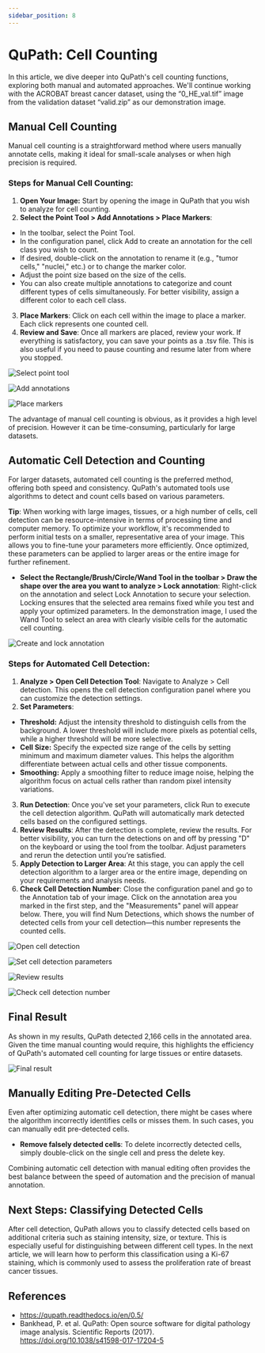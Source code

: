 ```yaml
---
sidebar_position: 8
---
```

# QuPath: Cell Counting

In this article, we dive deeper into QuPath's cell counting functions, exploring both manual and automated approaches. We'll continue working with the ACROBAT breast cancer dataset, using the “0_HE_val.tif” image from the validation dataset “valid.zip” as our demonstration image.

## Manual Cell Counting 

Manual cell counting is a straightforward method where users manually annotate cells, making it ideal for small-scale analyses or when high precision is required.

### Steps for Manual Cell Counting:
1. **Open Your Image:** Start by opening the image in QuPath that you wish to analyze for cell counting.
2. **Select the Point Tool > Add Annotations > Place Markers**:
- In the toolbar, select the Point Tool.
- In the configuration panel, click Add to create an annotation for the cell class you wish to count.
- If desired, double-click on the annotation to rename it (e.g., "tumor cells," "nuclei," etc.) or to change the marker color.
- Adjust the point size based on the size of the cells.
- You can also create multiple annotations to categorize and count different types of cells simultaneously. For better visibility, assign a different color to each cell class.
3. **Place Markers**: Click on each cell within the image to place a marker. Each click represents one counted cell.
4. **Review and Save**: Once all markers are placed, review your work. If everything is satisfactory, you can save your points as a .tsv file. This is also useful if you need to pause counting and resume later from where you stopped.

![](./Images/qupath_02_select_point_tool.png "Select point tool")

![](./Images/qupath_02_add_annotations.png "Add annotations")

![](./Images/qupath_02_place_markers.png "Place markers")

The advantage of manual cell counting is obvious, as it provides a high level of precision. However it can be time-consuming, particularly for large datasets.

## Automatic Cell Detection and Counting

For larger datasets, automated cell counting is the preferred method, offering both speed and consistency. QuPath's automated tools use algorithms to detect and count cells based on various parameters.

**Tip**: When working with large images, tissues, or a high number of cells, cell detection can be resource-intensive in terms of processing time and computer memory. To optimize your workflow, it's recommended to perform initial tests on a smaller, representative area of your image. This allows you to fine-tune your parameters more efficiently. Once optimized, these parameters can be applied to larger areas or the entire image for further refinement.

- **Select the Rectangle/Brush/Circle/Wand Tool in the toolbar > Draw the shape over the area you want to analyze > Lock annotation**: Right-click on the annotation and select Lock Annotation to secure your selection. Locking ensures that the selected area remains fixed while you test and apply your optimized parameters. In the demonstration image, I used the Wand Tool to select an area with clearly visible cells for the automatic cell counting.

![](./Images/qupath_02_create_and_lock_annotation.png "Create and lock annotation")

### Steps for Automated Cell Detection:
1. **Analyze > Open Cell Detection Tool**: Navigate to Analyze > Cell detection. This opens the cell detection configuration panel where you can customize the detection settings.
2. **Set Parameters**:
- **Threshold:** Adjust the intensity threshold to distinguish cells from the background. A lower threshold will include more pixels as potential cells, while a higher threshold will be more selective.
- **Cell Size:** Specify the expected size range of the cells by setting minimum and maximum diameter values. This helps the algorithm differentiate between actual cells and other tissue components.
- **Smoothing:** Apply a smoothing filter to reduce image noise, helping the algorithm focus on actual cells rather than random pixel intensity variations.
3. **Run Detection**: Once you've set your parameters, click Run to execute the cell detection algorithm. QuPath will automatically mark detected cells based on the configured settings.
4. **Review Results**: After the detection is complete, review the results. For better visibility, you can turn the detections on and off by pressing "D" on the keyboard or using the tool from the toolbar. Adjust parameters and rerun the detection until you’re satisfied.
5. **Apply Detection to Larger Area**: At this stage, you can apply the cell detection algorithm to a larger area or the entire image, depending on your requirements and analysis needs.
6. **Check Cell Detection Number**: Close the configuration panel and go to the Annotation tab of your image. Click on the annotation area you marked in the first step, and the "Measurements" panel will appear below. There, you will find Num Detections, which shows the number of detected cells from your cell detection—this number represents the counted cells.

![](./Images/qupath_02_open_cell_detection.png "Open cell detection")

![](./Images/qupath_02_cell_detection_parameters.png "Set cell detection parameters")

![](./Images/qupath_02_showhide_detection_objects.png "Review results")

![](./Images/qupath_02_check_cell_detection_number.png "Check cell detection number")

## Final Result

As shown in my results, QuPath detected 2,166 cells in the annotated area. Given the time manual counting would require, this highlights the efficiency of QuPath's automated cell counting for large tissues or entire datasets.

![](./Images/qupath_02_final_result.png "Final result")

## Manually Editing Pre-Detected Cells

Even after optimizing automatic cell detection, there might be cases where the algorithm incorrectly identifies cells or misses them. In such cases, you can manually edit pre-detected cells.

- **Remove falsely detected cells**: To delete incorrectly detected cells, simply double-click on the single cell and press the delete key. 

Combining automatic cell detection with manual editing often provides the best balance between the speed of automation and the precision of manual annotation.

## Next Steps: Classifying Detected Cells

After cell detection, QuPath allows you to classify detected cells based on additional criteria such as staining intensity, size, or texture. This is especially useful for distinguishing between different cell types. In the next article, we will learn how to perform this classification using a Ki-67 staining, which is commonly used to assess the proliferation rate of breast cancer tissues.

## References

- https://qupath.readthedocs.io/en/0.5/
- Bankhead, P. et al. QuPath: Open source software for digital pathology image analysis. Scientific Reports (2017). https://doi.org/10.1038/s41598-017-17204-5
